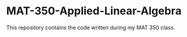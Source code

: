 # MAT-350-Applied-Linear-Algebra
This repository contains the code written during my MAT 350 class.
